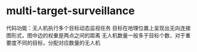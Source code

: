 # multi-target-surveillance
代码功能：无人机执行多个目标动态监视任务
目标在地理位置上呈现出无向连接图形式，图中边的权重是两点之间的距离
无人机数量一般多于目标个数，对于重要度不同的目标，分配对应数量的无人机
